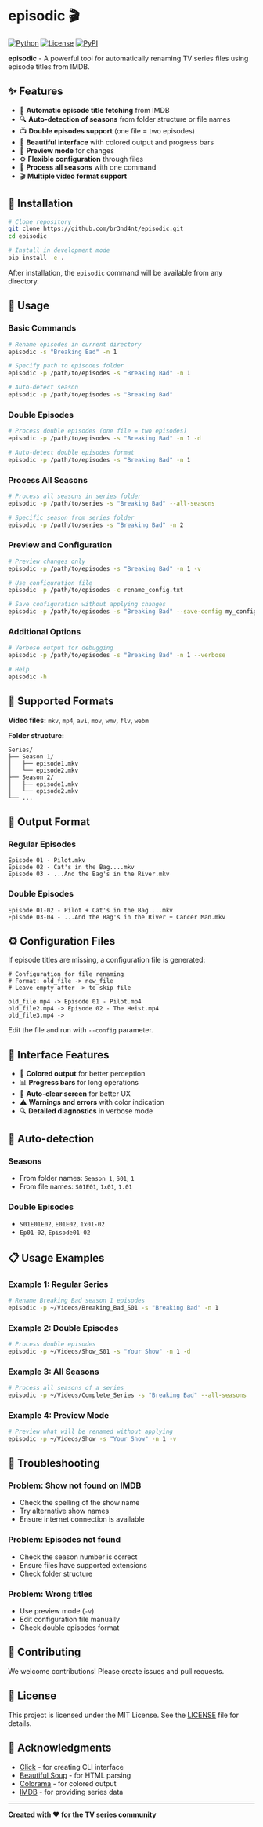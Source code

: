 # episodic 🎬

[![Python](https://img.shields.io/badge/Python-3.7+-blue.svg)](https://python.org)
[![License](https://img.shields.io/badge/License-MIT-green.svg)](LICENSE)
[![PyPI](https://img.shields.io/badge/PyPI-episodic-red.svg)](https://pypi.org/project/episodic/)

**episodic** - A powerful tool for automatically renaming TV series files using episode titles from IMDB.

## ✨ Features

- 🎯 **Automatic episode title fetching** from IMDB
- 🔍 **Auto-detection of seasons** from folder structure or file names
- 📺 **Double episodes support** (one file = two episodes)
- 🎨 **Beautiful interface** with colored output and progress bars
- 📝 **Preview mode** for changes
- ⚙️ **Flexible configuration** through files
- 🚀 **Process all seasons** with one command
- 🎬 **Multiple video format support**

## 🚀 Installation

```bash
# Clone repository
git clone https://github.com/br3nd4nt/episodic.git
cd episodic

# Install in development mode
pip install -e .
```

After installation, the `episodic` command will be available from any directory.

## 📖 Usage

### Basic Commands

```bash
# Rename episodes in current directory
episodic -s "Breaking Bad" -n 1

# Specify path to episodes folder
episodic -p /path/to/episodes -s "Breaking Bad" -n 1

# Auto-detect season
episodic -p /path/to/episodes -s "Breaking Bad"
```

### Double Episodes

```bash
# Process double episodes (one file = two episodes)
episodic -p /path/to/episodes -s "Breaking Bad" -n 1 -d

# Auto-detect double episodes format
episodic -p /path/to/episodes -s "Breaking Bad" -n 1
```

### Process All Seasons

```bash
# Process all seasons in series folder
episodic -p /path/to/series -s "Breaking Bad" --all-seasons

# Specific season from series folder
episodic -p /path/to/series -s "Breaking Bad" -n 2
```

### Preview and Configuration

```bash
# Preview changes only
episodic -p /path/to/episodes -s "Breaking Bad" -n 1 -v

# Use configuration file
episodic -p /path/to/episodes -c rename_config.txt

# Save configuration without applying changes
episodic -p /path/to/episodes -s "Breaking Bad" --save-config my_config.txt
```

### Additional Options

```bash
# Verbose output for debugging
episodic -p /path/to/episodes -s "Breaking Bad" -n 1 --verbose

# Help
episodic -h
```

## 📁 Supported Formats

**Video files:** `mkv`, `mp4`, `avi`, `mov`, `wmv`, `flv`, `webm`

**Folder structure:**
```
Series/
├── Season 1/
│   ├── episode1.mkv
│   └── episode2.mkv
├── Season 2/
│   ├── episode1.mkv
│   └── episode2.mkv
└── ...
```

## 📝 Output Format

### Regular Episodes
```
Episode 01 - Pilot.mkv
Episode 02 - Cat's in the Bag....mkv
Episode 03 - ...And the Bag's in the River.mkv
```

### Double Episodes
```
Episode 01-02 - Pilot + Cat's in the Bag....mkv
Episode 03-04 - ...And the Bag's in the River + Cancer Man.mkv
```

## ⚙️ Configuration Files

If episode titles are missing, a configuration file is generated:

```
# Configuration for file renaming
# Format: old_file -> new_file
# Leave empty after -> to skip file

old_file.mp4 -> Episode 01 - Pilot.mp4
old_file2.mp4 -> Episode 02 - The Heist.mp4
old_file3.mp4 ->
```

Edit the file and run with `--config` parameter.

## 🎨 Interface Features

- 🌈 **Colored output** for better perception
- 📊 **Progress bars** for long operations
- 🎯 **Auto-clear screen** for better UX
- ⚠️ **Warnings and errors** with color indication
- 🔍 **Detailed diagnostics** in verbose mode

## 🔧 Auto-detection

### Seasons
- From folder names: `Season 1`, `S01`, `1`
- From file names: `S01E01`, `1x01`, `1.01`

### Double Episodes
- `S01E01E02`, `E01E02`, `1x01-02`
- `Ep01-02`, `Episode01-02`

## 📋 Usage Examples

### Example 1: Regular Series
```bash
# Rename Breaking Bad season 1 episodes
episodic -p ~/Videos/Breaking_Bad_S01 -s "Breaking Bad" -n 1
```

### Example 2: Double Episodes
```bash
# Process double episodes
episodic -p ~/Videos/Show_S01 -s "Your Show" -n 1 -d
```

### Example 3: All Seasons
```bash
# Process all seasons of a series
episodic -p ~/Videos/Complete_Series -s "Breaking Bad" --all-seasons
```

### Example 4: Preview Mode
```bash
# Preview what will be renamed without applying
episodic -p ~/Videos/Show -s "Your Show" -n 1 -v
```

## 🐛 Troubleshooting

### Problem: Show not found on IMDB
- Check the spelling of the show name
- Try alternative show names
- Ensure internet connection is available

### Problem: Episodes not found
- Check the season number is correct
- Ensure files have supported extensions
- Check folder structure

### Problem: Wrong titles
- Use preview mode (`-v`)
- Edit configuration file manually
- Check double episodes format

## 🤝 Contributing

We welcome contributions! Please create issues and pull requests.

## 📄 License

This project is licensed under the MIT License. See the [LICENSE](LICENSE) file for details.

## 🙏 Acknowledgments

- [Click](https://click.palletsprojects.com/) - for creating CLI interface
- [Beautiful Soup](https://www.crummy.com/software/BeautifulSoup/) - for HTML parsing
- [Colorama](https://github.com/tartley/colorama) - for colored output
- [IMDB](https://www.imdb.com/) - for providing series data

---

**Created with ❤️ for the TV series community**